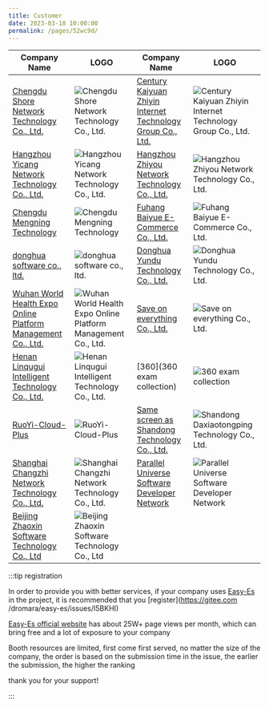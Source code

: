 ```yaml
---
title: Customer
date: 2023-03-18 10:00:00
permalink: /pages/52wc9d/
---
```


| Company Name                             | LOGO | Company Name                             | LOGO |              
| -------------------------------------- | -------------------------------- | -------------------------------------- | -------------------------------- |
| [Chengdu Shore Network Technology Co., Ltd.](unknow)    | ![Chengdu Shore Network Technology Co., Ltd.](/img/users/ka.png)   | [Century Kaiyuan Zhiyin Internet Technology Group Co., Ltd.](www.jiansheji.cn)  | ![Century Kaiyuan Zhiyin Internet Technology Group Co., Ltd.](/img/users/sjky.png)|
| [Hangzhou Yicang Network Technology Co., Ltd.](unknow)| ![Hangzhou Yicang Network Technology Co., Ltd.](/img/users/hzyc.png)|[Hangzhou Zhiyou Network Technology Co., Ltd.](unknow)| ![Hangzhou Zhiyou Network Technology Co., Ltd.](/img/users/hzzy.png)|       
|[Chengdu Mengning Technology](http://www.mengning.xyz/)| ![Chengdu Mengning Technology](/img/users/cdmnkj.png)| [Fuhang Baiyue E-Commerce Co., Ltd.](http://officialpc.fuhangbeiyue.com/)| ![Fuhang Baiyue E-Commerce Co., Ltd.](/img/users/fhby.png)|
|[donghua software co., ltd.](http://www.dhcc.com.cn/)| ![donghua software co., ltd.](/img/users/dhrj.png) | [Donghua Yundu Technology Co., Ltd.](http://dhcclouds.com/)| ![Donghua Yundu Technology Co., Ltd.](/img/users/dhyd.png)|
|[Wuhan World Health Expo Online Platform Management Co., Ltd.](https://www.hbwhexpo.com/)| ![Wuhan World Health Expo Online Platform Management Co., Ltd.](/img/users/sjdjk.png) |[Save on everything Co., Ltd.](https://www.msmds.cn) |![Save on everything Co., Ltd.](/img/users/zckj.png) |
|[Henan Linqugui Intelligent Technology Co., Ltd.](https://linqugui.com)| ![Henan Linqugui Intelligent Technology Co., Ltd.](/img/users/lqzn.png) |[360](360 exam collection) |![360 exam collection](/img/users/ksbd.png) |
|[RuoYi-Cloud-Plus](https://gitee.com/JavaLionLi/RuoYi-Cloud-Plus)| ![RuoYi-Cloud-Plus](/img/users/rycp.png) |[Same screen as Shandong Technology Co., Ltd.](https://www.daxiaotongping.com)|![Shandong Daxiaotongping Technology Co., Ltd.](/img/users/dxtp.png)|
|[Shanghai Changzhi Network Technology Co., Ltd.](https://www.ldplayer.net/)| ![Shanghai Changzhi Network Technology Co., Ltd.](/img/users/shczwlkj.png) |[Parallel Universe Software Developer Network](https://www.pusdn.com/)|![Parallel Universe Software Developer Network](/img/users/pxyz.png)|
|[Beijing Zhaoxin Software Technology Co., Ltd](https://www.jeesing.com/)|![Beijing Zhaoxin Software Technology Co., Ltd](/img/users/bjzx.png) |||

:::tip registration

In order to provide you with better services, if your company uses [Easy-Es](https://easy-es.cn/) in the project, it is recommended that you [register](https://gitee.com /dromara/easy-es/issues/I5BKHI)

[Easy-Es official website](https://easy-es.cn/) has about 25W+ page views per month, which can bring free and a lot of exposure to your company

Booth resources are limited, first come first served, no matter the size of the company, the order is based on the submission time in the issue, the earlier the submission, the higher the ranking

thank you for your support!

:::